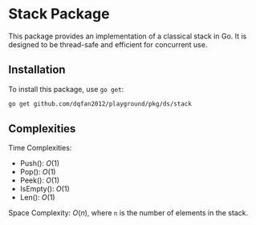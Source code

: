 # Stack Package

This package provides an implementation of a classical stack in Go. It is designed to be thread-safe and efficient for concurrent use.

## Installation

To install this package, use `go get`:

```sh
go get github.com/dqfan2012/playground/pkg/ds/stack
```

## Complexities

Time Complexities:

- Push(): $`O(1)`$
- Pop(): $`O(1)`$
- Peek(): $`O(1)`$
- IsEmpty(): $`O(1)`$
- Len(): $`O(1)`$

Space Complexity: $`O(n)`$, where `n` is the number of elements in the stack.
